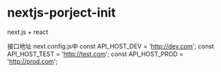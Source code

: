 # nextjs-porject-init

next.js + react

接口地址 next.config.js中
const API_HOST_DEV = 'http://dev.com';
const API_HOST_TEST = 'http://test.com';
const API_HOST_PROD = 'http://prod.com';
